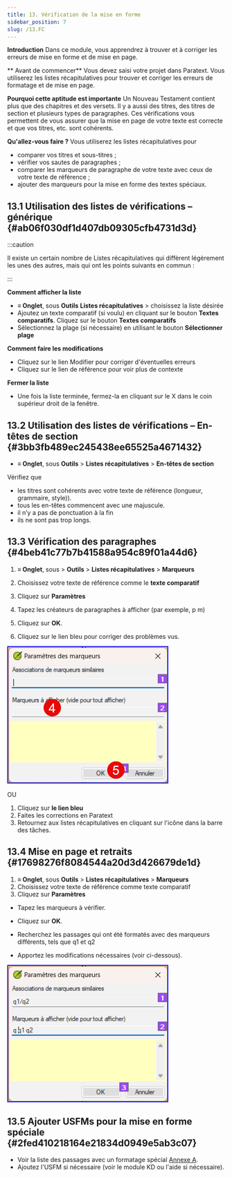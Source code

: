 ```yaml
---
title: 13. Vérification de la mise en forme
sidebar_position: 7
slug: /13.FC
---
```




**Introduction** Dans ce module, vous apprendrez à trouver et à corriger les erreurs de mise en forme et de mise en page.


** Avant de commencer**  Vous devez saisi votre projet dans Paratext. Vous utiliserez les listes récapitulatives pour trouver et corriger les erreurs de formatage et de mise en page.


**Pourquoi cette aptitude est importante** Un Nouveau Testament contient plus que des chapitres et des versets. Il y a aussi des titres, des titres de section et plusieurs types de paragraphes. Ces vérifications vous permettent de vous assurer que la mise en page de votre texte est correcte et que vos titres, etc. sont cohérents.


**Qu'allez-vous faire ?**  Vous utiliserez les listes récapitulatives pour

- comparer vos titres et sous-titres ;
- vérifier vos sautes de paragraphes ;
- comparer les marqueurs de paragraphe de votre texte avec ceux de votre texte de référence ;
- ajouter des marqueurs pour la mise en forme des textes spéciaux.

## 13.1 Utilisation des listes de vérifications – générique {#ab06f030df1d407db09305cfb4731d3d}


:::caution

Il existe un certain nombre de Listes récapitulatives qui diffèrent légèrement les unes des autres, mais qui ont les points suivants en commun :

:::




**Comment afficher la liste**

- **≡ Onglet**, sous **Outils** **Listes récapitulatives** &gt; choisissez la liste désirée
- Ajoutez un texte comparatif (si voulu) en cliquant sur le bouton **Textes comparatifs**. Cliquez sur le bouton **Textes comparatifs**
- Sélectionnez la plage (si nécessaire) en utilisant le bouton **Sélectionner plage**

**Comment faire les modifications**

- Cliquez sur le lien Modifier pour corriger d'éventuelles erreurs
- Cliquez sur le lien de référence pour voir plus de contexte

**Fermer la liste**

- Une fois la liste terminée, fermez-la en cliquant sur le X dans le coin supérieur droit de la fenêtre.

## 13.2 Utilisation des listes de vérifications – En-têtes de section {#3bb3fb489ec245438ee65525a4671432}

- **≡ Onglet**, sous **Outils** &gt; **Listes récapitulatives** &gt; **En-têtes de section**

Vérifiez que

- les titres sont cohérents avec votre texte de référence (longueur, grammaire, style)).
- tous les en-têtes commencent avec une majuscule.
- il n’y a pas de ponctuation à la fin
- ils ne sont pas trop longs.

## 13.3 Vérification des paragraphes {#4beb41c77b7b41588a954c89f01a44d6}


<div class='notion-row'>
<div class='notion-column' style={{width: 'calc((100% - (min(32px, 4vw) * 1)) * 0.5)'}}>

1. **≡ Onglet**, sous > **Outils** > **Listes récapitulatives** > **Marqueurs**

2. Choisissez votre texte de référence comme le **texte comparatif**

3. Cliquez sur **Paramètres**

4. Tapez les créateurs de paragraphes à afficher
(par exemple, p m)

5. Cliquez sur **OK**.

6. Cliquez sur le lien bleu pour corriger des problèmes vus.

</div><div className='notion-spacer'></div>

<div class='notion-column' style={{width: 'calc((100% - (min(32px, 4vw) * 1)) * 0.5)'}}>


![](./1428959575.png)


</div><div className='notion-spacer'></div>
</div>

OU

1. Cliquez sur __le lien bleu__
2. Faites les corrections en Paratext
3. Retournez aux listes récapitulatives en cliquant sur l'icône dans la barre des tâches.

## 13.4 Mise en page et retraits {#17698276f8084544a20d3d426679de1d}

1. **≡ Onglet**, sous **Outils** &gt; **Listes récapitulatives** &gt; **Marqueurs**
2. Choisissez votre texte de référence comme texte comparatif
3. Cliquez sur **Paramètres**  

<div class='notion-row'>
<div class='notion-column' style={{width: 'calc((100% - (min(32px, 4vw) * 1)) * 0.5)'}}>

- Tapez les marqueurs à vérifier.

- Cliquez sur **OK**.

- Recherchez les passages qui ont été formatés avec des marqueurs différents, tels que q1 et q2

- Apportez les modifications nécessaires (voir ci-dessous).

</div><div className='notion-spacer'></div>

<div class='notion-column' style={{width: 'calc((100% - (min(32px, 4vw) * 1)) * 0.5)'}}>


![](./1300191702.png)


</div><div className='notion-spacer'></div>
</div>

## 13.5 Ajouter USFMs pour la mise en forme spéciale {#2fed410218164e21834d0949e5ab3c07}

- Voir la liste des passages avec un formatage spécial [Annexe A](https://manual.paratext.org/Training-Manual/Appendix/A.st).
- Ajoutez l'USFM si nécessaire (voir le module KD ou l'aide si nécessaire).

